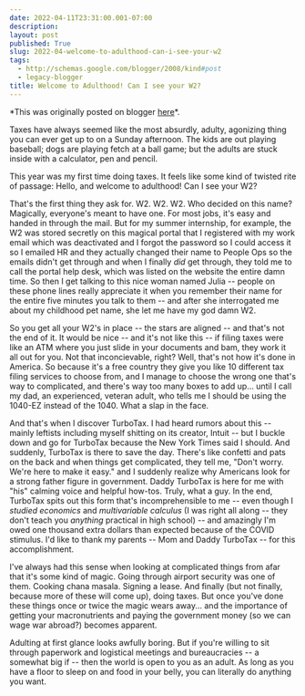 ```yaml
---
date: 2022-04-11T23:31:00.001-07:00
description: 
layout: post
published: True
slug: 2022-04-welcome-to-adulthood-can-i-see-your-w2
tags:
  - http://schemas.google.com/blogger/2008/kind#post
  - legacy-blogger
title: Welcome to Adulthood! Can I see your W2?
---
```


\*This was originally posted on blogger [here](https://www.rohanprasad.org/2022/04/welcome-to-adulthood-can-i-see-your-w2.html)\*.

Taxes have always seemed like the most absurdly, adulty, agonizing thing you can ever get up to on a Sunday afternoon. The kids are out playing baseball; dogs are playing fetch at a ball game; but the adults are stuck inside with a calculator, pen and pencil.

This year was my first time doing taxes. It feels like some kind of twisted rite of passage: Hello, and welcome to adulthood! Can I see your W2?

That's the first thing they ask for. W2. W2. W2. Who decided on this name? Magically, everyone's meant to have one. For most jobs, it's easy and handed in through the mail. But for my summer internship, for example, the W2 was stored secretly on this magical portal that I registered with my work email which was deactivated and I forgot the password so I could access it so I emailed HR and they actually changed their name to People Ops so the emails didn't get through and when I finally *did* get through, they told me to call the portal help desk, which was listed on the website the entire damn time. So then I get talking to this nice woman named Julia -- people on these phone lines really appreciate it when you remember their name for the entire five minutes you talk to them -- and after she interrogated me about my childhood pet name, she let me have my god damn W2.

So you get all your W2's in place -- the stars are aligned -- and that's not the end of it. It would be nice -- and it's not like this -- if filing taxes were like an ATM where you just slide in your documents and bam, they work it all out for you. Not that inconcievable, right? Well, that's not how it's done in America. So because it's a free country they give you like 10 different tax filing services to choose from, and I manage to choose the wrong one that's way to complicated, and there's way too many boxes to add up... until I call my dad, an experienced, veteran adult, who tells me I should be using the 1040-EZ instead of the 1040. What a slap in the face.

And that's when I discover TurboTax. I had heard rumors about this -- mainly leftists including myself shitting on its creator, Intuit -- but I buckle down and go for TurboTax because the New York Times said I should. And suddenly, TurboTax is there to save the day. There's like confetti and pats on the back and when things get complicated, they tell me, "Don't worry. We're here to make it easy." and I suddenly realize why Americans look for a strong father figure in government. Daddy TurboTax is here for me with "his" calming voice and helpful how-tos. Truly, what a guy. In the end, TurboTax spits out this form that's incomprehensible to me -- even though I *studied economics* and *multivariable calculus* (I was right all along -- they don't teach you *anything* practical in high school) -- and amazingly I'm owed one thousand extra dollars than expected because of the COVID stimulus. I'd like to thank my parents -- Mom and Daddy TurboTax -- for this accomplishment.

I've always had this sense when looking at complicated things from afar that it's some kind of magic. Going through airport security was one of them. Cooking chana masala. Signing a lease. And finally (but not finally, because more of these will come up), doing taxes. But once you've done these things once or twice the magic wears away... and the importance of getting your macronutrients and paying the government money (so we can wage war abroad?) becomes apparent.

Adulting at first glance looks awfully boring. But if you're willing to sit through paperwork and logistical meetings and bureaucracies -- a somewhat big if -- then the world is open to you as an adult. As long as you have a floor to sleep on and food in your belly, you can literally do anything you want.

